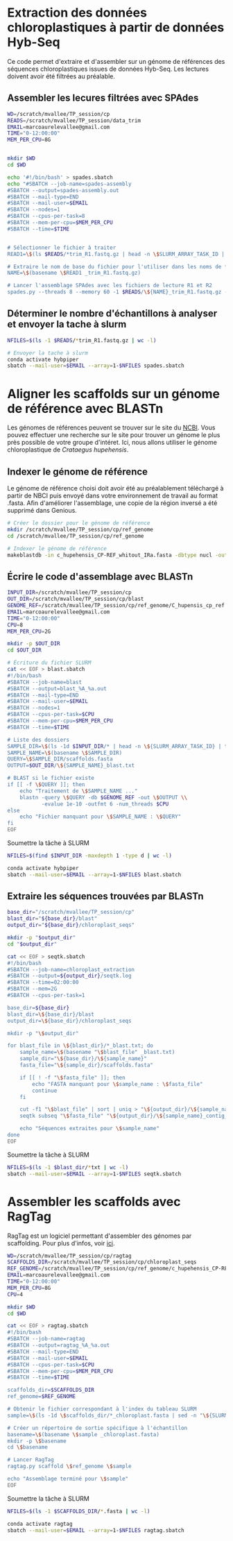 # Extraction des données chloroplastiques à partir de données Hyb-Seq
Ce code permet d'extraire et d'assembler sur un génome de références des séquences chloroplastiques issues de données Hyb-Seq. Les lectures doivent avoir été filtrées au préalable.
## Assembler les lecures filtrées avec SPAdes
```bash
WD=/scratch/mvallee/TP_session/cp
READS=/scratch/mvallee/TP_session/data_trim
EMAIL=marcoaurelevallee@gmail.com
TIME="0-12:00:00"
MEM_PER_CPU=8G


mkdir $WD
cd $WD

echo '#!/bin/bash' > spades.sbatch
echo "#SBATCH --job-name=spades-assembly
#SBATCH --output=spades-assembly.out
#SBATCH --mail-type=END
#SBATCH --mail-user=$EMAIL
#SBATCH --nodes=1
#SBATCH --cpus-per-task=8
#SBATCH --mem-per-cpu=$MEM_PER_CPU
#SBATCH --time=$TIME


# Sélectionner le fichier à traiter
READ1=\$(ls $READS/*trim_R1.fastq.gz | head -n \$SLURM_ARRAY_TASK_ID | tail -n 1) 

# Extraire le nom de base du fichier pour l'utiliser dans les noms de fichiers
NAME=\$(basename \$READ1 _trim_R1.fastq.gz)

# Lancer l'assemblage SPAdes avec les fichiers de lecture R1 et R2
spades.py --threads 8 --memory 60 -1 $READS/\${NAME}_trim_R1.fastq.gz -2 $READS/\${NAME}_trim_R2.fastq.gz -o $WD/\${NAME}" >> spades.sbatch
```

## Déterminer le nombre d'échantillons à analyser et envoyer la tache à slurm
```bash
NFILES=$(ls -1 $READS/*trim_R1.fastq.gz | wc -l)

# Envoyer la tache à slurm
conda activate hybpiper
sbatch --mail-user=$EMAIL --array=1-$NFILES spades.sbatch
```
# Aligner les scaffolds sur un génome de référence avec BLASTn

Les génomes de références peuvent se trouver sur le site du  [NCBI](https://www.ncbi.nlm.nih.gov/). Vous pouvez effectuer une recherche sur le site pour trouver un génome le plus près possible de votre groupe d'intéret. Ici, nous allons utiliser le génome chloroplastique de _Crataegus hupehensis_. 


## Indexer le génome de référence
Le génome de référence choisi doit avoir été au préalablement téléchargé à partir de NBCI puis envoyé dans votre environnement de travail au format .fasta. Afin d'améliorer l'assemblage, une copie de la région inversé a été supprimé dans Genious.
```bash
# Créer le dossier pour le génome de référence
mkdir /scratch/mvallee/TP_session/cp/ref_genome
cd /scratch/mvallee/TP_session/cp/ref_genome

# Indexer le génome de référence
makeblastdb -in c_hupehensis_CP-REF_whitout_IRa.fasta -dbtype nucl -out C_hupensis_cp_ref
```
## Écrire le code d'assemblage avec BLASTn
```bash
INPUT_DIR=/scratch/mvallee/TP_session/cp
OUT_DIR=/scratch/mvallee/TP_session/cp/blast
GENOME_REF=/scratch/mvallee/TP_session/cp/ref_genome/C_hupensis_cp_ref
EMAIL=marcoaurelevallee@gmail.com
TIME="0-12:00:00"
CPU=8
MEM_PER_CPU=2G

mkdir -p $OUT_DIR
cd $OUT_DIR

# Écriture du fichier SLURM
cat << EOF > blast.sbatch
#!/bin/bash
#SBATCH --job-name=blast
#SBATCH --output=blast_%A_%a.out
#SBATCH --mail-type=END
#SBATCH --mail-user=$EMAIL
#SBATCH --nodes=1
#SBATCH --cpus-per-task=$CPU
#SBATCH --mem-per-cpu=$MEM_PER_CPU
#SBATCH --time=$TIME

# Liste des dossiers
SAMPLE_DIR=\$(ls -1d $INPUT_DIR/* | head -n \${SLURM_ARRAY_TASK_ID} | tail -n 1)
SAMPLE_NAME=\$(basename \$SAMPLE_DIR)
QUERY=\$SAMPLE_DIR/scaffolds.fasta
OUTPUT=$OUT_DIR/\${SAMPLE_NAME}_blast.txt

# BLAST si le fichier existe
if [[ -f \$QUERY ]]; then
    echo "Traitement de \$SAMPLE_NAME ..."
    blastn -query \$QUERY -db $GENOME_REF -out \$OUTPUT \\
           -evalue 1e-10 -outfmt 6 -num_threads $CPU
else
    echo "Fichier manquant pour \$SAMPLE_NAME : \$QUERY"
fi
EOF
```
Soumettre la tâche à SLURM
```bash
NFILES=$(find $INPUT_DIR -maxdepth 1 -type d | wc -l)

conda activate hybpiper
sbatch --mail-user=$EMAIL --array=1-$NFILES blast.sbatch
```
## Extraire les séquences trouvées par BLASTn
```bash
base_dir="/scratch/mvallee/TP_session/cp"
blast_dir="${base_dir}/blast"
output_dir="${base_dir}/chloroplast_seqs"

mkdir -p "$output_dir"
cd "$output_dir"

cat << EOF > seqtk.sbatch
#!/bin/bash
#SBATCH --job-name=chloroplast_extraction
#SBATCH --output=${output_dir}/seqtk.log
#SBATCH --time=02:00:00
#SBATCH --mem=2G
#SBATCH --cpus-per-task=1

base_dir=${base_dir}
blast_dir=\${base_dir}/blast
output_dir=\${base_dir}/chloroplast_seqs

mkdir -p "\$output_dir"

for blast_file in \${blast_dir}/*_blast.txt; do
    sample_name=\$(basename "\$blast_file" _blast.txt)
    sample_dir="\${base_dir}/\${sample_name}"
    fasta_file="\${sample_dir}/scaffolds.fasta"

    if [[ ! -f "\$fasta_file" ]]; then
        echo "FASTA manquant pour \$sample_name : \$fasta_file"
        continue
    fi

    cut -f1 "\$blast_file" | sort | uniq > "\${output_dir}/\${sample_name}_contig_ids.txt"
    seqtk subseq "\$fasta_file" "\${output_dir}/\${sample_name}_contig_ids.txt" > "\${output_dir}/\${sample_name}_chloroplast.fasta"

    echo "Séquences extraites pour \$sample_name"
done
EOF
```

Soumettre la tâche à SLURM
```bash
NFILES=$(ls -1 $blast_dir/*txt | wc -l)
sbatch --mail-user=$EMAIL --array=1-$NFILES seqtk.sbatch
```
# Assembler les scaffolds avec RagTag
RagTag est un logiciel permettant d'assembler des génomes par scaffolding. Pour plus d'infos, voir [ici](https://github.com/malonge/RagTag).
```bash
WD=/scratch/mvallee/TP_session/cp/ragtag
SCAFFOLDS_DIR=/scratch/mvallee/TP_session/cp/chloroplast_seqs
REF_GENOME=/scratch/mvallee/TP_session/cp/ref_genome/c_hupehensis_CP-REF_whitout_IRa.fasta
EMAIL=marcoaurelevallee@gmail.com
TIME="0-12:00:00"
MEM_PER_CPU=8G
CPU=4

mkdir $WD
cd $WD

cat << EOF > ragtag.sbatch
#!/bin/bash
#SBATCH --job-name=ragtag
#SBATCH --output=ragtag_%A_%a.out
#SBATCH --mail-type=END
#SBATCH --mail-user=$EMAIL
#SBATCH --cpus-per-task=$CPU
#SBATCH --mem-per-cpu=$MEM_PER_CPU
#SBATCH --time=$TIME

scaffolds_dir=$SCAFFOLDS_DIR
ref_genome=$REF_GENOME

# Obtenir le fichier correspondant à l'index du tableau SLURM
sample=\$(ls -1d \$scaffolds_dir/*_chloroplast.fasta | sed -n "\${SLURM_ARRAY_TASK_ID}p")

# Créer un répertoire de sortie spécifique à l'échantillon
basename=\$(basename \$sample _chloroplast.fasta)
mkdir -p \$basename
cd \$basename

# Lancer RagTag
ragtag.py scaffold \$ref_genome \$sample

echo "Assemblage terminé pour \$sample"
EOF
```
Soumettre la tâche à SLURM
```bash
NFILES=$(ls -1 $SCAFFOLDS_DIR/*.fasta | wc -l)

conda activate ragtag
sbatch --mail-user=$EMAIL --array=1-$NFILES ragtag.sbatch
```

